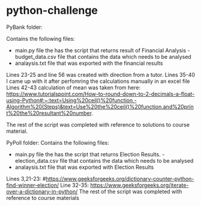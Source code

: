 # python-challenge

PyBank folder:

Contains the following files: 
- main.py file the has the script that returns result of Financial Analysis
-budget_data.csv file that contains the data which needs to be analysed
- analaysis.txt file that was exported with the financial results

Lines 23-25 and line 56 was created with direction from a tutor. 
Lines 35-40 I came up with it after perfomring the calculations manually in an excel file
Lines 42-43 calculation of mean was taken from here: https://www.tutorialspoint.com/How-to-round-down-to-2-decimals-a-float-using-Python#:~:text=Using%20ceil()%20function,-Algorithm%20(Steps)&text=Use%20the%20ceil()%20function,and%20print%20the%20resultant%20number.

The rest of the script was completed with reference to solutions to course material.

PyPoll folder:
Contains the following files: 
- main.py file the has the script that returns Election Results. 
-election_data.csv file that contains the data which needs to be analysed
- analaysis.txt file that was exported with Election Results 

Lines 3,21-23: #https://www.geeksforgeeks.org/dictionary-counter-python-find-winner-election/
Line 32-35: https://www.geeksforgeeks.org/iterate-over-a-dictionary-in-python/
The rest of the script was completed with reference to course materials
